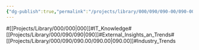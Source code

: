 ```yaml
---
{"dg-publish":true,"permalink":"/projects/library/000/090/090-00/090-00/","noteIcon":"0","created":"2024-02-13T10:02:34.320+09:00","updated":"2024-03-13T16:57:38.853+09:00"}
---
```


#[[Projects/Library/000/000\|000]]#IT_Knowledge#[[Projects/Library/000/090/090\|090]]#External_Insights_an_Trends#[[Projects/Library/000/090/090.00/090.00\|090.00]]#Industry_Trends
